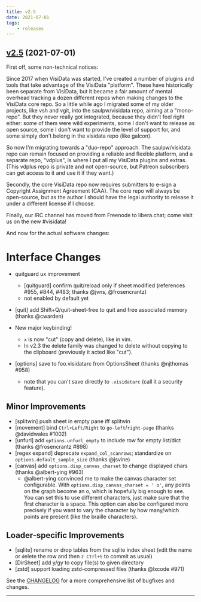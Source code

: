 ```yaml
---
title: v2.5
date: 2021-07-01
tags:
    - releases
---
```


## [v2.5](https://github.com/saulpw/visidata/releases/tag/v2.5) (2021-07-01)

First off, some non-technical notices:

Since 2017 when VisiData was started, I've created a number of plugins and tools that take advantage of the VisiData "platform".
These have historically been separate from VisiData, but it became a fair amount of mental overhead tracking a dozen different repos when making changes to the VisiData core repo.
So a little while ago I migrated some of my older projects, like vsh and vgit, into the saulpw/visidata repo, aiming at a "mono-repo".
But they never really got integrated, because they didn't feel right either: some of them were wild experiments, some I don't want to release as open source, some I don't want to provide the level of support for, and some simply don't belong in the visidata repo (like galcon).

So now I'm migrating towards a "duo-repo" approach.
The saulpw/visidata repo can remain focused on providing a reliable and flexible platform, and a separate repo, "vdplus", is where I put all my VisiData plugins and extras.
(This vdplus repo is private and not open-source, but Patreon subscribers can get access to it and use it if they want.)

Secondly, the core VisiData repo now requires submitters to e-sign a Copyright Assignment Agreement (CAA).
The core repo will always be open-source, but as the author I should have the legal authority to release it under a different license if I choose.

Finally, our IRC channel has moved from Freenode to libera.chat; come visit us on the new #visidata!

And now for the actual software changes:

# Interface Changes

- quitguard ux improvement
    - [quitguard] confirm quit/reload only if sheet modified (references #955, #844, #483; thanks @jvns, @frosencrantz)
    - not enabled by default yet

- [quit] add Shift+Q/quit-sheet-free to quit and free associated memory (thanks @cwarden)

- New major keybinding!
   - `x` is now "cut" (copy and delete), like in vim.
   - In v2.3 the `d`elete family was changed to delete without copying to the clipboard (previously it acted like "cut").

- [options] save to foo.visidatarc from OptionsSheet (thanks @njthomas #958)
   - note that you can't save directly to `.visidatarc` (call it a security feature).

## Minor Improvements

- [splitwin] push sheet in empty pane iff splitwin
- [movement] bind `Ctrl+Left/Right` to `go-left`/`right-page` (thanks @davidwales #1002)
- [unfurl] add `options.unfurl_empty` to include row for empty list/dict (thanks @frosencrantz #898)
- [regex expand] deprecate `expand_col_scanrows`; standardize on `options.default_sample_size` (thanks @jsvine)
- [canvas] add `options.disp_canvas_charset` to change displayed chars (thanks @albert-ying #963)
   - @albert-ying convinced me to make the canvas character set configurable.  With `options.disp_canvas_charset = ' o'`, any points on the graph become an o, which is hopefully big enough to see.  You can set this to use different characters, just make sure that the first character is a space. This option can also be configured more precisely if you want to vary the character by how many/which points are present (like the braille characters).

## Loader-specific Improvements

- [sqlite] rename or drop tables from the sqlite index sheet (`e`dit the name or `d`elete the row and then `z Ctrl+S` to commit as usual)
- [DirSheet] add y/gy to copy file(s) to given directory
- [zstd] support loading zstd-compressed files (thanks @lxcode #971)

See the [CHANGELOG](https://github.com/saulpw/visidata/blob/v2.5/CHANGELOG.md) for a more comprehensive list of bugfixes and changes.

---
